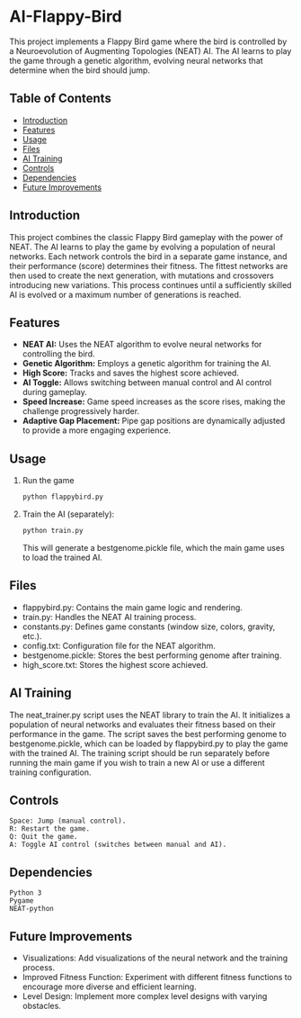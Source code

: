 # AI-Flappy-Bird

This project implements a Flappy Bird game where the bird is controlled by a Neuroevolution of Augmenting Topologies (NEAT) AI.  The AI learns to play the game through a genetic algorithm, evolving neural networks that determine when the bird should jump.

## Table of Contents

- [Introduction](#introduction)
- [Features](#features)
- [Usage](#usage)
- [Files](#files)
- [AI Training](#ai-training)
- [Controls](#controls)
- [Dependencies](#dependencies)
- [Future Improvements](#future-improvements)

## Introduction

This project combines the classic Flappy Bird gameplay with the power of NEAT.  The AI learns to play the game by evolving a population of neural networks.  Each network controls the bird in a separate game instance, and their performance (score) determines their fitness.  The fittest networks are then used to create the next generation, with mutations and crossovers introducing new variations. This process continues until a sufficiently skilled AI is evolved or a maximum number of generations is reached.

## Features

- **NEAT AI:**  Uses the NEAT algorithm to evolve neural networks for controlling the bird.
- **Genetic Algorithm:** Employs a genetic algorithm for training the AI.
- **High Score:** Tracks and saves the highest score achieved.
- **AI Toggle:** Allows switching between manual control and AI control during gameplay.
- **Speed Increase:**  Game speed increases as the score rises, making the challenge progressively harder.
- **Adaptive Gap Placement:** Pipe gap positions are dynamically adjusted to provide a more engaging experience.

## Usage

1. Run the game
   ```bash
   python flappybird.py
   ```
2. Train the AI (separately):
   ```bash
   python train.py
   ```
   This will generate a bestgenome.pickle file, which the main game uses to load the trained AI.

## Files

- flappybird.py: Contains the main game logic and rendering.
- train.py: Handles the NEAT AI training process.
- constants.py: Defines game constants (window size, colors, gravity, etc.).
- config.txt: Configuration file for the NEAT algorithm.
- bestgenome.pickle: Stores the best performing genome after training.
- high_score.txt: Stores the highest score achieved.

## AI Training

The neat_trainer.py script uses the NEAT library to train the AI.  It initializes a population of neural networks and evaluates their fitness based on their performance in the game.  The script saves the best performing genome to bestgenome.pickle, which can be loaded by flappybird.py to play the game with the trained AI.  The training script should be run separately before running the main game if you wish to train a new AI or use a different training configuration.

## Controls

    Space: Jump (manual control).
    R: Restart the game.
    Q: Quit the game.
    A: Toggle AI control (switches between manual and AI).

## Dependencies

    Python 3
    Pygame
    NEAT-python

## Future Improvements
- Visualizations: Add visualizations of the neural network and the training process.
- Improved Fitness Function: Experiment with different fitness functions to encourage more diverse and efficient learning.
- Level Design: Implement more complex level designs with varying obstacles.
